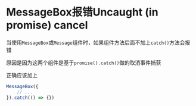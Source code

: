 # MessageBox报错Uncaught (in promise) cancel

当使用`MessageBox`或`Message`组件时，如果组件方法后面不加上`catch()`方法会报错

原因是因为这两个组件是基于`promise().catch()`做的取消事件捕获

正确应该加上

```js
MessageBox({
    // ...
}).catch(() => {})
```
